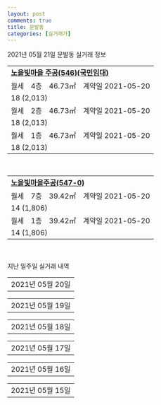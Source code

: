 ```yaml
---
layout: post
comments: true
title: 문발동
categories: [실거래가]
---
```


2021년 05월 21일 문발동 실거래 정보

<table>
  <tr>
    <td colspan="4" style="font-weight: bold;"><a href="https://search.naver.com/search.naver?query=노을빛마을 주공(546)(국민임대)">노을빛마을 주공(546)(국민임대)</a></td>
  </tr>
    
  <tr>
    <td>월세</td>
    <td>4층</td>
    <td>46.73㎡</td>
    <td>계약일 2021-05-20</td>
  </tr>
  <tr>
    <td colspan="4">18 (2,013)</td>
  </tr>
    
  <tr>
    <td>월세</td>
    <td>2층</td>
    <td>46.73㎡</td>
    <td>계약일 2021-05-20</td>
  </tr>
  <tr>
    <td colspan="4">18 (2,013)</td>
  </tr>
    
  <tr>
    <td>월세</td>
    <td>1층</td>
    <td>46.73㎡</td>
    <td>계약일 2021-05-20</td>
  </tr>
  <tr>
    <td colspan="4">18 (2,013)</td>
  </tr>
    
</table>
<br>
<table>
  <tr>
    <td colspan="4" style="font-weight: bold;"><a href="https://search.naver.com/search.naver?query=노을빛마을주공(547-0)">노을빛마을주공(547-0)</a></td>
  </tr>
    
  <tr>
    <td>월세</td>
    <td>7층</td>
    <td>39.42㎡</td>
    <td>계약일 2021-05-20</td>
  </tr>
  <tr>
    <td colspan="4">14 (1,806)</td>
  </tr>
    
  <tr>
    <td>월세</td>
    <td>1층</td>
    <td>39.42㎡</td>
    <td>계약일 2021-05-20</td>
  </tr>
  <tr>
    <td colspan="4">14 (1,806)</td>
  </tr>
    
</table>
    
<div style="margin-top: 50px; margin-bottom: 13px">지난 일주일 실거래 내역</div>

  <table style="width: 100%; margin-bottom: 1px">
      <tr class="header">
        <td>2021년 05월 20일</td>
      </tr>
      <tr class="child" style="display: none">
        <td>
            
        <table>
          <tr>
            <td colspan="4" style="font-weight: bold;"><a href="https://search.naver.com/search.naver?query=실거래정보없음">실거래정보없음</a></td>
          </tr>

        </table>
    
        </td>
      </tr>
  </table>
    
  <table style="width: 100%; margin-bottom: 1px">
      <tr class="header">
        <td>2021년 05월 19일</td>
      </tr>
      <tr class="child" style="display: none">
        <td>
            
        <table>
          <tr>
            <td colspan="4" style="font-weight: bold;"><a href="https://search.naver.com/search.naver?query=노을빛마을 주공(546)(국민임대)">노을빛마을 주공(546)(국민임대)</a></td>
          </tr>

          <tr>
            <td>월세</td>
            <td>8층</td>
            <td>46.73㎡</td>
            <td>계약일 2021-05-18</td>
          </tr>
          <tr>
            <td colspan="4">8 (3,893)</td>
          </tr>
    
        </table>
        <table style="margin-top: 5px">
          <tr>
            <td colspan="4" style="font-weight: bold;"><a href="https://search.naver.com/search.naver?query=노을빛마을주공(547-0)">노을빛마을주공(547-0)</a></td>
          </tr>
    
          <tr>
            <td>월세</td>
            <td>1층</td>
            <td>46.73㎡</td>
            <td>계약일 2021-05-18</td>
          </tr>
          <tr>
            <td colspan="4">8 (3,870)</td>
          </tr>
    
          <tr>
            <td>월세</td>
            <td>3층</td>
            <td>46.73㎡</td>
            <td>계약일 2021-05-18</td>
          </tr>
          <tr>
            <td colspan="4">8 (3,870)</td>
          </tr>
    
          <tr>
            <td>월세</td>
            <td>6층</td>
            <td>46.73㎡</td>
            <td>계약일 2021-05-17</td>
          </tr>
          <tr>
            <td colspan="4">7 (3,970)</td>
          </tr>
    
          <tr>
            <td>월세</td>
            <td>3층</td>
            <td>46.79㎡</td>
            <td>계약일 2021-05-18</td>
          </tr>
          <tr>
            <td colspan="4">17 (1,932)</td>
          </tr>
    
          <tr>
            <td>월세</td>
            <td>2층</td>
            <td>51.57㎡</td>
            <td>계약일 2021-04-21</td>
          </tr>
          <tr>
            <td colspan="4">10 (5,004)</td>
          </tr>
    
        </table>
    
        </td>
      </tr>
  </table>
    
  <table style="width: 100%; margin-bottom: 1px">
      <tr class="header">
        <td>2021년 05월 18일</td>
      </tr>
      <tr class="child" style="display: none">
        <td>
            
        <table>
          <tr>
            <td colspan="4" style="font-weight: bold;"><a href="https://search.naver.com/search.naver?query=노을빛마을 주공(546)(국민임대)">노을빛마을 주공(546)(국민임대)</a></td>
          </tr>

          <tr>
            <td>월세</td>
            <td>8층</td>
            <td>46.79㎡</td>
            <td>계약일 2021-05-17</td>
          </tr>
          <tr>
            <td colspan="4">8 (3,893)</td>
          </tr>
    
          <tr>
            <td>월세</td>
            <td>6층</td>
            <td>39.42㎡</td>
            <td>계약일 2021-05-17</td>
          </tr>
          <tr>
            <td colspan="4">14 (1,791)</td>
          </tr>
    
        </table>
        <table style="margin-top: 5px">
          <tr>
            <td colspan="4" style="font-weight: bold;"><a href="https://search.naver.com/search.naver?query=노을빛마을주공(547-0)">노을빛마을주공(547-0)</a></td>
          </tr>
    
          <tr>
            <td>월세</td>
            <td>6층</td>
            <td>39.42㎡</td>
            <td>계약일 2021-05-17</td>
          </tr>
          <tr>
            <td colspan="4">7 (2,954)</td>
          </tr>
    
          <tr>
            <td>월세</td>
            <td>1층</td>
            <td>39.42㎡</td>
            <td>계약일 2021-05-04</td>
          </tr>
          <tr>
            <td colspan="4">6 (3,189)</td>
          </tr>
    
          <tr>
            <td>월세</td>
            <td>8층</td>
            <td>46.73㎡</td>
            <td>계약일 2021-05-17</td>
          </tr>
          <tr>
            <td colspan="4">17 (1,932)</td>
          </tr>
    
          <tr>
            <td>월세</td>
            <td>4층</td>
            <td>59.42㎡</td>
            <td>계약일 2021-05-17</td>
          </tr>
          <tr>
            <td colspan="4">13 (6,141)</td>
          </tr>
    
        </table>
    
        </td>
      </tr>
  </table>
    
  <table style="width: 100%; margin-bottom: 1px">
      <tr class="header">
        <td>2021년 05월 17일</td>
      </tr>
      <tr class="child" style="display: none">
        <td>
            
        <table>
          <tr>
            <td colspan="4" style="font-weight: bold;"><a href="https://search.naver.com/search.naver?query=실거래정보없음">실거래정보없음</a></td>
          </tr>

        </table>
    
        </td>
      </tr>
  </table>
    
  <table style="width: 100%; margin-bottom: 1px">
      <tr class="header">
        <td>2021년 05월 16일</td>
      </tr>
      <tr class="child" style="display: none">
        <td>
            
        <table>
          <tr>
            <td colspan="4" style="font-weight: bold;"><a href="https://search.naver.com/search.naver?query=실거래정보없음">실거래정보없음</a></td>
          </tr>

        </table>
    
        </td>
      </tr>
  </table>
    
  <table style="width: 100%; margin-bottom: 1px">
      <tr class="header">
        <td>2021년 05월 15일</td>
      </tr>
      <tr class="child" style="display: none">
        <td>
            
        <table>
          <tr>
            <td colspan="4" style="font-weight: bold;"><a href="https://search.naver.com/search.naver?query=숲속길마을동문굿모닝힐(560)">숲속길마을동문굿모닝힐(560)</a></td>
          </tr>

          <tr>
            <td>전세</td>
            <td>7층</td>
            <td>84.92㎡</td>
            <td>계약일 2021-03-26</td>
          </tr>
          <tr>
            <td colspan="4">28,000<br>기존최고가 None</td>
          </tr>
    
        </table>
    
        </td>
      </tr>
  </table>
    

